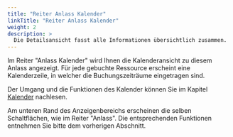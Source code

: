 ```yaml
---
title: "Reiter Anlass Kalender"
linkTitle: "Reiter Anlass Kalender"
weight: 2
description: >
  Die Detailsansicht fasst alle Informationen übersichtlich zusammen.
---
```

Im Reiter "Anlass Kalender" wird Ihnen die Kalenderansicht zu diesem Anlass angezeigt. Für jede gebuchte Ressource erscheint eine Kalenderzeile, in welcher die Buchungszeiträume eingetragen sind.

<!-- Bild Ansicht Anlass Kalender -->

Der Umgang und die Funktionen des Kalender können Sie im Kapitel [Kalender](/Kalender/) nachlesen.

<!-- Verlinkung überprüfen -->

Am unteren Rand des Anzeigenbereichs erscheinen die selben Schaltflächen, wie im Reiter "Anlass". Die entsprechenden Funktionen entnehmen Sie bitte dem vorherigen Abschnitt.